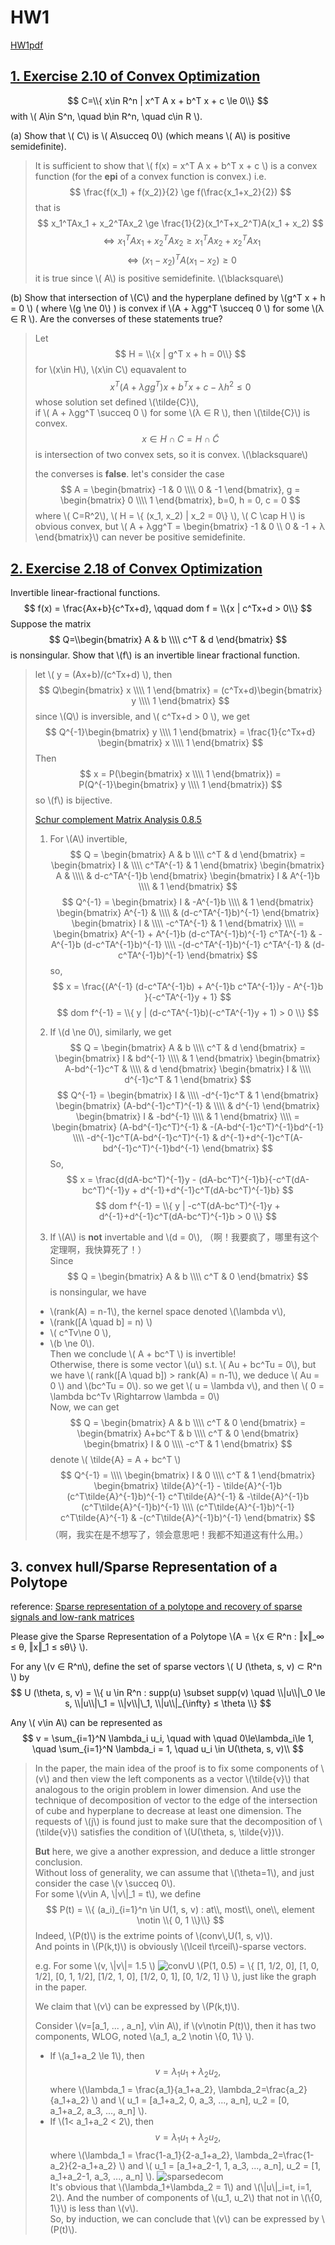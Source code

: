 # HW1

[HW1pdf](../../HWpdf/Homework1-2024.pdf)

<!-- toc -->

## [1. Exercise 2.10 of Convex Optimization](../Introduction.md#参考资料)

$$ C=\\{ x\in R^n | x^T A x + b^T x + c \le 0\\} $$
with \\( A\in S^n, \quad b\in R^n, \quad c\in R \\).

(a) Show that \\( C\\) is \\( A\succeq  0\\) (which means \\( A\\) is positive semidefinite).    
> 
>   It is sufficient to show that \\( f(x) = x^T A x + b^T x + c \\) is a convex function (for the **epi** of a convex function is convex.)
>   i.e. $$ \frac{f(x_1) + f(x_2)}{2} \ge f(\frac{x_1+x_2}{2}) $$
>   that is 
>   $$ x_1^TAx_1 + x_2^TAx_2 \ge \frac{1}{2}(x_1^T+x_2^T)A(x_1 + x_2) $$
>   $$ \Leftrightarrow x_1^TAx_1 + x_2^TAx_2 \ge x_1^TAx_2 + x_2^TAx_1 $$
>   $$ \Leftrightarrow (x_1-x_2)^TA(x_1 - x_2) \ge 0 $$
>   it is true since \\( A\\) is positive semidefinite. \\(\blacksquare\\)  

(b) Show that intersection of \\(C\\) and the hyperplane defined by \\(g^T x + h = 0 \\) ( where \\(g \ne 0\\) ) is convex if \\(A + λgg^T \succeq 0 \\) for some \\(λ ∈ R \\). Are the converses of these statements true?
>
> Let $$ H = \\{x | g^T x + h = 0\\} $$
> for \\(x\in H\\), \\(x\in C\\) equavalent to
> $$ x^T (A+ λgg^T) x + b^T x + c - λh^2 \le 0 $$
> whose solution set defined \\(\tilde{C}\\),   
> if \\( A + λgg^T \succeq 0 \\) for some \\(λ ∈ R \\), then
> \\(\tilde{C}\\) is convex.
> $$ x \in H \cap C = H \cap \tilde{C} $$
> is intersection of two convex sets, so it is convex.  \\(\blacksquare\\)  
>
> the converses is **false**.
> let's consider the case
> $$ A = \begin{bmatrix} -1 & 0 \\\\ 0 & -1 \end{bmatrix}, g = \begin{bmatrix} 0 \\\\ 1 \end{bmatrix}, b=0, h = 0, c = 0 $$
> where \\( C=R^2\\), \\( H = \\{ (x_1, x_2) | x_2 = 0\\} \\),
> \\( C \cap H \\) is obvious convex,
> but \\( A + λgg^T = \begin{bmatrix} -1 & 0 \\\\ 0 & -1 + λ \end{bmatrix}\\) can never be positive semidefinite.


## [2. Exercise 2.18 of Convex Optimization](../Introduction.md#参考资料)

Invertible linear-fractional functions.     
$$ f(x) = \frac{Ax+b}{c^Tx+d}, \qquad dom f = \\{x | c^Tx+d > 0\\} $$
Suppose the matrix
$$ Q=\\begin{bmatrix} A & b \\\\ c^T & d \end{bmatrix} $$
is nonsingular. Show that \\(f\\) is an invertible linear fractional function.

> let \\( y = \(Ax+b)/(c^Tx+d) \\), then
> $$ Q\begin{bmatrix} x \\\\ 1 \end{bmatrix} = (c^Tx+d)\begin{bmatrix} y \\\\ 1 \end{bmatrix} $$
> since \\(Q\\) is inversible, and \\( c^Tx+d > 0 \\), we get
> $$ Q^{-1}\begin{bmatrix} y \\\\ 1 \end{bmatrix} = \frac{1}{c^Tx+d} \begin{bmatrix} x \\\\ 1 \end{bmatrix} $$ 
> Then
> $$ x = P(\begin{bmatrix} x \\\\ 1 \end{bmatrix}) 
> = P(Q^{-1}\begin{bmatrix} y \\\\ 1 \end{bmatrix}) $$
> so \\(f\\) is bijective.  
>
> [Schur complement Matrix Analysis 0.8.5](../../../Library/Matrix%20analysis%20Cambridge%20University%20Press%20.pdf)
> 1. For \\(A\\) invertible,
> $$ Q = \begin{bmatrix} A & b \\\\ c^T & d \end{bmatrix}
> = \begin{bmatrix} I &  \\\\ c^TA^{-1} & 1 \end{bmatrix}
> \begin{bmatrix} A &  \\\\  & d-c^TA^{-1}b \end{bmatrix}
> \begin{bmatrix} I & A^{-1}b \\\\  & 1 \end{bmatrix}
> $$ 
> $$ Q^{-1}
> = \begin{bmatrix} I & -A^{-1}b \\\\  & 1 \end{bmatrix}
> \begin{bmatrix} A^{-1} &  \\\\  & (d-c^TA^{-1}b)^{-1} \end{bmatrix}
> \begin{bmatrix} I &  \\\\ -c^TA^{-1} & 1 \end{bmatrix} \\\\
> = \begin{bmatrix} 
> A^{-1} + A^{-1}b (d-c^TA^{-1}b)^{-1} c^TA^{-1} & -A^{-1}b (d-c^TA^{-1}b)^{-1} \\\\
> -(d-c^TA^{-1}b)^{-1} c^TA^{-1} & (d-c^TA^{-1}b)^{-1}
> \end{bmatrix}
> $$ 
> so,
> $$ x = \frac{(A^{-1} (d-c^TA^{-1}b) + A^{-1}b c^TA^{-1})y - A^{-1}b }{-c^TA^{-1}y + 1} $$
> $$ dom f^{-1} = \\{ y | (d-c^TA^{-1}b)(-c^TA^{-1}y + 1) > 0 \\} $$
>
> 2. If \\(d \ne 0\\), similarly, we get
> $$ Q = \begin{bmatrix} A & b \\\\ c^T & d \end{bmatrix}
> = \begin{bmatrix} I & bd^{-1} \\\\  & 1 \end{bmatrix}
> \begin{bmatrix} A-bd^{-1}c^T &  \\\\  & d \end{bmatrix}
> \begin{bmatrix} I &  \\\\ d^{-1}c^T & 1 \end{bmatrix}
> $$
> $$ Q^{-1}
> = \begin{bmatrix} I &  \\\\ -d^{-1}c^T & 1 \end{bmatrix}
> \begin{bmatrix} (A-bd^{-1}c^T)^{-1} &  \\\\  & d^{-1} \end{bmatrix}
> \begin{bmatrix} I & -bd^{-1} \\\\  & 1 \end{bmatrix} \\\\
> = \begin{bmatrix}
> (A-bd^{-1}c^T)^{-1}   &   -(A-bd^{-1}c^T)^{-1}bd^{-1} \\\\
> -d^{-1}c^T(A-bd^{-1}c^T)^{-1}     &   d^{-1}+d^{-1}c^T(A-bd^{-1}c^T)^{-1}bd^{-1}
> \end{bmatrix}
> $$ 
> So,
> $$ x = \frac{d(dA-bc^T)^{-1}y - (dA-bc^T)^{-1}b}{-c^T(dA-bc^T)^{-1}y + d^{-1}+d^{-1}c^T(dA-bc^T)^{-1}b} $$
> $$ dom f^{-1} = \\{ y | -c^T(dA-bc^T)^{-1}y + d^{-1}+d^{-1}c^T(dA-bc^T)^{-1}b > 0 \\} $$
> 
> 3. If \\(A\\) is **not** invertable and \\(d = 0\\), （啊！我要疯了，哪里有这个定理啊，我快算死了！）   
> Since $$ Q = \begin{bmatrix} A & b \\\\ c^T & 0 \end{bmatrix} $$ is nonsingular,
> we have
> -  \\(rank(A) = n-1\\), the kernel space  denoted \\(\lambda v\\),  
> - \\(rank([A \quad b] = n) \\) 
> - \\( c^Tv\ne 0 \\),  
> - \\(b \ne 0\\).    
> Then we conclude \\( A + bc^T \\) is invertible!    
> Otherwise, there is some vector \\(u\\) s.t. \\( Au + bc^Tu = 0\\), 
> but we have \\( rank([A \quad b]) > rank(A) = n-1\\), 
> we deduce \\( Au = 0 \\) and \\(bc^Tu = 0\\).
> so we get \\( u = \lambda v\\), and then \\( 0 = \lambda bc^Tv \Rightarrow \lambda = 0\\)    
> Now, we can get
> $$ 
> Q = \begin{bmatrix}
>    A & b \\\\ c^T & 0
> \end{bmatrix}
> = \begin{bmatrix}
>    A+bc^T & b \\\\ c^T & 0
> \end{bmatrix}
> \begin{bmatrix}
>    I & 0 \\\\ -c^T & 1
> \end{bmatrix}
> $$
> denote \\( \tilde{A} = A + bc^T \\)
> $$
> Q^{-1} = \\\\ \begin{bmatrix}
>    I & 0 \\\\ c^T & 1
> \end{bmatrix}
> \begin{bmatrix} 
> \tilde{A}^{-1} - \tilde{A}^{-1}b (c^T\tilde{A}^{-1}b)^{-1} c^T\tilde{A}^{-1} & -\tilde{A}^{-1}b (c^T\tilde{A}^{-1}b)^{-1} \\\\
> (c^T\tilde{A}^{-1}b)^{-1} c^T\tilde{A}^{-1} & -(c^T\tilde{A}^{-1}b)^{-1}
> \end{bmatrix}
> $$
> （啊，我实在是不想写了，领会意思吧！我都不知道这有什么用。）


## 3. convex hull/Sparse Representation of a Polytope

reference:
[Sparse representation of a polytope and recovery of sparse signals and low-rank matrices](./Cai%20and%20Zhang%20-%202014%20-%20Sparse%20Representation%20of%20a%20Polytope%20and%20Recovery%20o.pdf)

Please give the Sparse Representation of a Polytope \\(A = \\{x ∈ R^n : ‖x‖_∞ ≤ θ, ‖x‖_1 ≤ sθ\\} \\).

For any \\(v ∈ R^n\\), define the set of sparse vectors \\( U (\theta, s, v) ⊂ R^n \\) by    
$$
U (\theta, s, v) = \\{ u \in R^n : supp(u) \subset supp(v) \quad \\|u\\|\_0 \le s, \\|u\\|\_1 = \\|v\\|\_1, \\|u\\|_{\infty} ≤ \theta \\} 
$$

Any \\( v\in A\\) can be represented as
$$ 
v = \sum_{i=1}^N \lambda_i u_i, \quad with \quad 0\le\lambda_i\le 1, \quad \sum_{i=1}^N \lambda_i = 1, \quad u_i \in U(\theta, s, v)\\ 
$$

> In the paper, the main idea of the proof is to fix some components of \\(v\\) and then view the left components as a vector \\(\tilde{v}\\) that analogous to the origin problem in lower dimension. 
> And use the technique of decomposition of vector to the edge of the intersection of cube and hyperplane to decrease at least one dimension.
> The requests of \\(j\\) is found just to make sure that the decomposition of \\(\tilde{v}\\) satisfies the condition of \\(U(\theta, s, \tilde{v})\\).
>
> **But** here, we give a another expression, and deduce a little stronger conclusion.    
> Without loss of generality, we can assume that \\(\theta=1\\), and just consider the case \\(v \succeq 0\\).      
> For some \\(v\in A, \\|v\\|\_1 = t\\), we define 
> $$ P(t) = \\{ (a_i)_{i=1}^n \in U(1, s, v) : at\\, most\\, one\\, element \notin \\{ 0, 1 \\}\\} $$
> Indeed, \\(P(t)\\) is the extrime points of \\(conv\\,U(1, s, v)\\).         
> And points in \\(P(k,t)\\) is obviously \\(\lceil t\rceil\\)-sparse vectors.
> 
> e.g. For some \\(v, \\|v\\|= 1.5 \\)
> ![convU](./SparseConvexHull.png)
> \\(P(1, 0.5) = \\{ [1, 1/2, 0], [1, 0, 1/2], [0, 1, 1/2], [1/2, 1, 0], [1/2, 0, 1], [0, 1/2, 1] \\} \\), just like the graph in the paper.
> 
> We claim that \\(v\\) can be expressed by \\(P(k,t)\\).
>
> Consider \\(v=[a_1, ... , a_n], v\in A\\), if \\(v\notin P(t)\\), then it has two components, WLOG, noted \\(a_1, a_2 \notin \\{0, 1\\} \\). 
> - If \\(a_1+a_2 \le 1\\), then $$ v = \lambda_1u_1 + \lambda_2u_2, $$ where \\(\lambda_1 = \frac{a_1}{a_1+a_2}, \lambda_2=\frac{a_2}{a_1+a_2} \\) and \\( u_1 = [a_1+a_2, 0, a_3, ..., a_n], u_2 = [0, a_1+a_2, a_3, ..., a_n] \\).
> - If \\(1< a_1+a_2 < 2\\), then $$ v = \lambda_1u_1 + \lambda_2u_2, $$ where \\(\lambda_1 = \frac{1-a_1}{2-a_1+a_2}, \lambda_2=\frac{1-a_2}{2-a_1+a_2} \\) and \\( u_1 = [a_1+a_2-1, 1, a_3, ..., a_n], u_2 = [1, a_1+a_2-1, a_3, ..., a_n] \\).
> ![sparsedecom](./SparseDecom.png)     
> It's obvious that \\(\lambda_1+\lambda_2 = 1\\) and \\(\\|u\\|\_i=t, i=1, 2\\).
> And the number of components of \\(u_1, u_2\\) that not in \\(\\{0, 1\\}\\) is less than \\(v\\).     
> So, by induction, we can conclude that \\(v\\) can be expressed by \\(P(t)\\).
> 